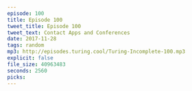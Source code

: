 ```yaml
---
episode: 100
title: Episode 100
tweet_title: Episode 100
tweet_text: Contact Apps and Conferences
date: 2017-11-28
tags: random
mp3: http://episodes.turing.cool/Turing-Incomplete-100.mp3
explicit: false
file_size: 40963483
seconds: 2560
picks:
---
```


